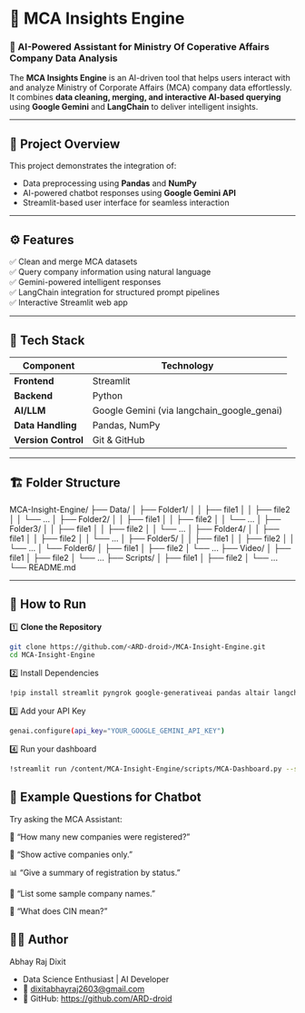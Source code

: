 # 🚀 MCA Insights Engine

### 🧠 AI-Powered Assistant for Ministry Of Coperative Affairs Company Data Analysis

The **MCA Insights Engine** is an AI-driven tool that helps users interact with and analyze Ministry of Corporate Affairs (MCA) company data effortlessly.  
It combines **data cleaning, merging, and interactive AI-based querying** using **Google Gemini** and **LangChain** to deliver intelligent insights.

---

## 📂 Project Overview

This project demonstrates the integration of:
- Data preprocessing using **Pandas** and **NumPy**
- AI-powered chatbot responses using **Google Gemini API**
- Streamlit-based user interface for seamless interaction

---

## ⚙️ Features

✅ Clean and merge MCA datasets  
✅ Query company information using natural language  
✅ Gemini-powered intelligent responses  
✅ LangChain integration for structured prompt pipelines  
✅ Interactive Streamlit web app  

---

## 🧩 Tech Stack

| Component | Technology |
|------------|-------------|
| **Frontend** | Streamlit |
| **Backend** | Python |
| **AI/LLM** | Google Gemini (via langchain_google_genai) |
| **Data Handling** | Pandas, NumPy |
| **Version Control** | Git & GitHub |

---

## 🏗️ Folder Structure

MCA-Insight-Engine/
├── Data/
│   ├── Folder1/
│   │   ├── file1
│   │   ├── file2
│   │   └── ...
│   ├── Folder2/
│   │   ├── file1
│   │   ├── file2
│   │   └── ...
│   ├── Folder3/
│   │   ├── file1
│   │   ├── file2
│   │   └── ...
│   ├── Folder4/
│   │   ├── file1
│   │   ├── file2
│   │   └── ...
│   ├── Folder5/
│   │   ├── file1
│   │   ├── file2
│   │   └── ...
│   └── Folder6/
│       ├── file1
│       ├── file2
│       └── ...
├── Video/
│   ├── file1
│   ├── file2
│   └── ...
├── Scripts/
│   ├── file1
│   ├── file2
│   └── ...
└── README.md

---

## 🚀 How to Run

1️⃣ **Clone the Repository**
   ```bash
   git clone https://github.com/<ARD-droid>/MCA-Insight-Engine.git
   cd MCA-Insight-Engine
   ```

2️⃣  Install Dependencies

 ```bash
!pip install streamlit pyngrok google-generativeai pandas altair langchain langchain-openai langchain-google-genai 
 ```
3️⃣ Add your API Key

 ```bash
genai.configure(api_key="YOUR_GOOGLE_GEMINI_API_KEY")
 ```
4️⃣ Run your dashboard

```bash
!streamlit run /content/MCA-Insight-Engine/scripts/MCA-Dashboard.py --server.port 8501 & npx localtunnel --port 8501
 ```
## 💬 Example Questions for Chatbot

Try asking the MCA Assistant:

🏢 “How many new companies were registered?”

📅 “Show active companies only.”

📊 “Give a summary of registration by status.”

💼 “List some sample company names.”

🤔 “What does CIN mean?”

## 👨‍💻 Author
Abhay Raj Dixit
- Data Science Enthusiast | AI Developer
- 📧 dixitabhayraj2603@gmail.com
- 🔗 GitHub: https://github.com/ARD-droid
